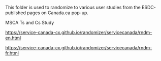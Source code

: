 This folder is used to randomize to various user studies from the ESDC-published pages on Canada.ca pop-up.

MSCA Ts and Cs Study

https://service-canada-cx.github.io/randomizer/servicecanada/rndm-en.html

https://service-canada-cx.github.io/randomizer/servicecanada/rndm-fr.html



